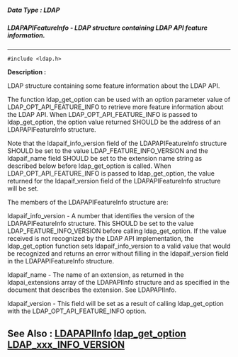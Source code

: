 ##### Data Type : LDAP
##### LDAPAPIFeatureInfo - LDAP structure containing LDAP API feature information.
---
```
#include <ldap.h>
```
**Description :**

LDAP structure containing some feature information about the LDAP API.

The function ldap_get_option can be used with an option parameter value of 
LDAP_OPT_API_FEATURE_INFO to retrieve more feature information about the LDAP 
API.  When LDAP_OPT_API_FEATURE_INFO is passed to ldap_get_option, the option 
value returned SHOULD be the address of an LDAPAPIFeatureInfo structure.

Note that the ldapaif_info_version field of the LDAPAPIFeatureInfo structure 
SHOULD be set to the value LDAP_FEATURE_INFO_VERSION and the ldapaif_name field 
SHOULD be set to the extension name string as described below before 
ldap_get_option is called.  When LDAP_OPT_API_FEATURE_INFO is passed to 
ldap_get_option, the  value returned for the ldapaif_version  field of the 
LDAPAPIFeatureInfo structure will be set.

The members of the LDAPAPIFeatureInfo structure are:

ldapaif_info_version - A number that identifies the version of the 
LDAPAPIFeatureInfo structure.  This SHOULD be set to the value           
LDAP_FEATURE_INFO_VERSION before calling ldap_get_option.  If the value 
received is not recognized by the LDAP API implementation, the ldap_get_option 
function sets ldapaif_info_version to a valid value that would be recognized 
and returns an error without filling in the ldapaif_version field in the 
LDAPAPIFeatureInfo structure.

ldapaif_name  - The name of an extension, as returned in the ldapai_extensions 
array of the LDAPAPIInfo structure and as specified in the document that 
describes the extension.  See LDAPAPIInfo.

ldapaif_version  - This field will be set as a result of calling 
ldap_get_option with the LDAP_OPT_API_FEATURE_INFO option.

**See Also :**
[LDAPAPIInfo](/reference/Data/LDAPAPIInfo)
[ldap_get_option](/reference/Func/ldap_get_option)
[LDAP_xxx_INFO_VERSION](/reference/Symb/LDAP_xxx_INFO_VERSION)
---
